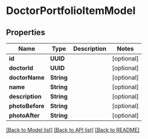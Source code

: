 # DoctorPortfolioItemModel

## Properties
Name | Type | Description | Notes
------------ | ------------- | ------------- | -------------
**id** | **UUID** |  | [optional] 
**doctorId** | **UUID** |  | [optional] 
**doctorName** | **String** |  | [optional] 
**name** | **String** |  | [optional] 
**description** | **String** |  | [optional] 
**photoBefore** | **String** |  | [optional] 
**photoAfter** | **String** |  | [optional] 

[[Back to Model list]](../README.md#documentation-for-models) [[Back to API list]](../README.md#documentation-for-api-endpoints) [[Back to README]](../README.md)



